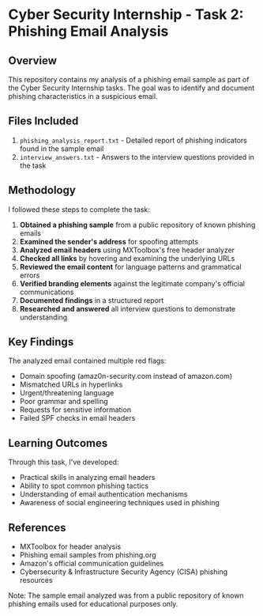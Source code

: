 # Cyber Security Internship - Task 2: Phishing Email Analysis

## Overview
This repository contains my analysis of a phishing email sample as part of the Cyber Security Internship tasks. The goal was to identify and document phishing characteristics in a suspicious email.

## Files Included
1. `phishing_analysis_report.txt` - Detailed report of phishing indicators found in the sample email
2. `interview_answers.txt` - Answers to the interview questions provided in the task

## Methodology
I followed these steps to complete the task:

1. **Obtained a phishing sample** from a public repository of known phishing emails
2. **Examined the sender's address** for spoofing attempts
3. **Analyzed email headers** using MXToolbox's free header analyzer
4. **Checked all links** by hovering and examining the underlying URLs
5. **Reviewed the email content** for language patterns and grammatical errors
6. **Verified branding elements** against the legitimate company's official communications
7. **Documented findings** in a structured report
8. **Researched and answered** all interview questions to demonstrate understanding

## Key Findings
The analyzed email contained multiple red flags:
- Domain spoofing (amaz0n-security.com instead of amazon.com)
- Mismatched URLs in hyperlinks
- Urgent/threatening language
- Poor grammar and spelling
- Requests for sensitive information
- Failed SPF checks in email headers

## Learning Outcomes
Through this task, I've developed:
- Practical skills in analyzing email headers
- Ability to spot common phishing tactics
- Understanding of email authentication mechanisms
- Awareness of social engineering techniques used in phishing

## References
- MXToolbox for header analysis
- Phishing email samples from phishing.org
- Amazon's official communication guidelines
- Cybersecurity & Infrastructure Security Agency (CISA) phishing resources

Note: The sample email analyzed was from a public repository of known phishing emails used for educational purposes only.
